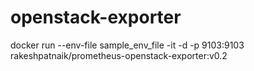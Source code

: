 # openstack-exporter

docker run --env-file sample_env_file -it -d -p 9103:9103 rakeshpatnaik/prometheus-openstack-exporter:v0.2
